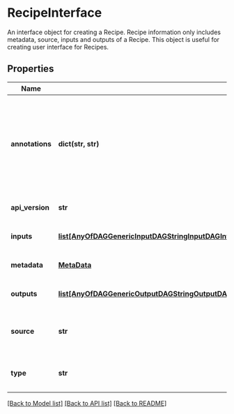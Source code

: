 # RecipeInterface

An interface object for creating a Recipe.  Recipe information only includes metadata, source, inputs and outputs of a Recipe. This object is useful for creating user interface for Recipes.
## Properties
Name | Type | Description | Notes
------------ | ------------- | ------------- | -------------
**annotations** | **dict(str, str)** | An optional dictionary to add annotations to inputs. These annotations will be used by the client side libraries. | [optional] 
**api_version** | **str** |  | [optional] [default to 'v1beta1']
**inputs** | [**list[AnyOfDAGGenericInputDAGStringInputDAGIntegerInputDAGNumberInputDAGBooleanInputDAGFolderInputDAGFileInputDAGPathInputDAGArrayInputDAGJSONObjectInput]**](AnyOfDAGGenericInputDAGStringInputDAGIntegerInputDAGNumberInputDAGBooleanInputDAGFolderInputDAGFileInputDAGPathInputDAGArrayInputDAGJSONObjectInput.md) | A list of recipe inputs. | [optional] 
**metadata** | [**MetaData**](MetaData.md) | Recipe metadata information. | 
**outputs** | [**list[AnyOfDAGGenericOutputDAGStringOutputDAGIntegerOutputDAGNumberOutputDAGBooleanOutputDAGFolderOutputDAGFileOutputDAGPathOutputDAGArrayOutputDAGJSONObjectOutput]**](AnyOfDAGGenericOutputDAGStringOutputDAGIntegerOutputDAGNumberOutputDAGBooleanOutputDAGFolderOutputDAGFileOutputDAGPathOutputDAGArrayOutputDAGJSONObjectOutput.md) | A list of recipe outputs. | [optional] 
**source** | **str** | A URL to the source this recipe from a registry. | [optional] 
**type** | **str** |  | [optional] [readonly] [default to 'RecipeInterface']

[[Back to Model list]](../README.md#documentation-for-models) [[Back to API list]](../README.md#documentation-for-api-endpoints) [[Back to README]](../README.md)


